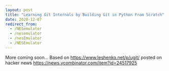 ```yaml
---
layout: post
title: "Learning Git Internals by Building Git in Python From Scratch"
date: 2020-12-07
redirect_from:
  - /NESemulator
  - /nesemulator
  - /nesEmulator
  - /NESEmulator
---
```

More coming soon...
Based on https://www.leshenko.net/p/ugit/ posted on hacker news https://news.ycombinator.com/item?id=24517925
